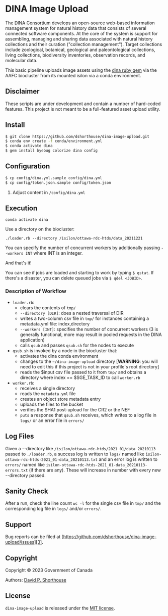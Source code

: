 # DINA Image Upload

The [DINA Consortium][1] develops an open-source web-based information management system for natural history data that consists of several connected software components. At the core of the system is support for assembling, managing and sharing data associated with natural history collections and their curation ("collection management"). Target collections include zoological, botanical, geological and paleontological collections, living collections, biodiversity inventories, observation records, and molecular data.

This basic pipeline uploads image assets using the [dina ruby gem][2] via the AAFC biocluster from its mounted isilon via a conda environment.

## Disclaimer

These scripts are under development and contain a number of hard-coded features. This project is not meant to be a full-featured asset upload utility.

## Install

```bash
$ git clone https://github.com/dshorthouse/dina-image-upload.git
$ conda env create -f conda/environment.yml
$ conda activate dina
$ gem install byebug colorize dina config
```
## Configuration

```bash
$ cp config/dina.yml.sample config/dina.yml
$ cp config/token.json.sample config/token.json
```
1. Adjust content in `/config/dina.yml`

## Execution

`conda activate dina`

Use a directory on the biocluster:

`./loader.rb --directory /isilon/ottawa-rdc-htds/data_20211221`

You can specify the number of concurrent workers by additionally passing `--workers INT` where INT is an integer.

And that's it!

You can see if jobs are loaded and starting to work by typing `$ qstat`. If there's a disaster, you can delete queued jobs via `$ qdel <JOBID>`.

### Description of Workflow

- `loader.rb`:
  - clears the contents of `tmp/`
  - `--directory [DIR]`: does a nested traversal of DIR
  - writes a two-column csv file in `tmp/` for instances containing a metadata.yml file: index,directory
  - `--workers [INT]`: specifies the number of concurrent workers (3 is generally functional, more may result in pooled requests in the DINA application)
  - calls `qsub` and passes `qsub.sh` for the nodes to execute
- `qsub.sh` is invoked by a node in the biocluster that:
  - activates the dina conda environment
  - changes to the `~/dina-image-upload` directory [**WARNING**: you will need to edit this if this project is not in your profile's root directory]
  - reads the $input csv file passed to it from `tmp/` and obtains a directory where index == $SGE_TASK_ID to call `worker.rb`
- `worker.rb`:
  - receives a single directory
  - reads the `metadata.yml` file
  - creates an object store metadata entry
  - uploads the files to the bucket
  - verifies the SHA1 post-upload for the CR2 or the NEF
  - `puts` a response that `qsub.sh` receives, which writes to a log file in `logs/` or an error file in `errors/`

## Log Files

Given a --directory like `/isilon/ottawa-rdc-htds/2021_01/data_20210113` passed to `./loader.rb`, a success log is written to `logs/` named like `isilon-ottawa-rdc-htds-2021_01-data_20210113.txt` and an error log is written to `errors/` named like `isilon-ottawa-rdc-htds-2021_01-data_20210113-errors.txt` (if there are any). These will increase in number with every new --directory passed.

## Sanity Check

After a run, check the line count `wc -l` for the single csv file in `tmp/` and the corresponding log file in `logs/` and/or `errors/`.

## Support

Bug reports can be filed at [https://github.com/dshorthouse/dina-image-upload/issues][3].

## Copyright
Copyright © 2023 Government of Canada

Authors: [David P. Shorthouse][4]

## License

`dina-image-upload` is released under the [MIT license][5].

[1]: https://dina-project.net/
[2]: https://rubygems.org/gems/dina
[3]: https://github.com/dshorthouse/dina-image-upload/issues
[4]: https://github.com/dshorthouse
[5]: http://www.opensource.org/licenses/MIT
